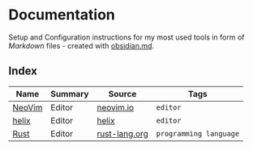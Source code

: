 # Documentation
Setup and Configuration instructions for my most used tools in form of _Markdown_ files - created with [obsidian.md](https://obsidian.md).

## Index

| Name                                                                       | Summary | Source                                  | Tags                   |
| -------------------------------------------------------------------------- | ------- | --------------------------------------- | ---------------------- |
| [NeoVim](https://github.com/itsscb/docs/blob/master/development/neovim.md) | Editor  | [neovim.io](https://neovim.io/)         | `editor`                |
| [helix](https://github.com/itsscb/docs/blob/master/development/helix.md)   | Editor  | [helix](https://helix-editor.com)       | `editor`                |
| [Rust](https://github.com/itsscb/docs/blob/master/development/Rust.md)     | Editor  | [rust-lang.org](https://rust-lang.org/) | `programming language`    |
